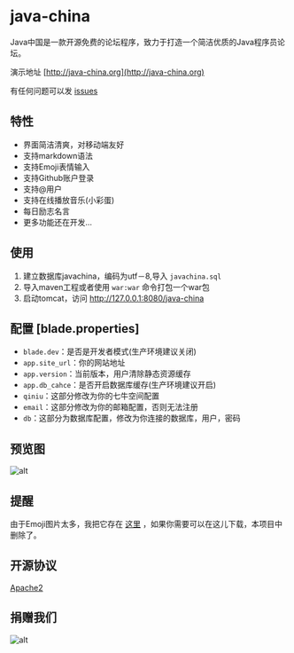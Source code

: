 # java-china

Java中国是一款开源免费的论坛程序，致力于打造一个简洁优质的Java程序员论坛。

演示地址 [http://java-china.org](http://java-china.org)

有任何问题可以发 [issues](https://github.com/junicorn/java-china/issues/new)

## 特性

- 界面简洁清爽，对移动端友好
- 支持markdown语法
- 支持Emoji表情输入
- 支持Github账户登录
- 支持@用户
- 支持在线播放音乐(小彩蛋)
- 每日励志名言
- 更多功能还在开发...

## 使用

1. 建立数据库javachina，编码为utf－8,导入 `javachina.sql`
2. 导入maven工程或者使用 `war:war` 命令打包一个war包
3. 启动tomcat，访问 http://127.0.0.1:8080/java-china

## 配置 [blade.properties]

- `blade.dev`：是否是开发者模式(生产环境建议关闭)
- `app.site_url`：你的网站地址
- `app.version`：当前版本，用户清除静态资源缓存
- `app.db_cahce`：是否开启数据库缓存(生产环境建议开启)
- `qiniu`：这部分修改为你的七牛空间配置
- `email`：这部分修改为你的邮箱配置，否则无法注册
- `db`：这部分为数据库配置，修改为你连接的数据库，用户，密码

## 预览图 

![alt](http://7xsk2r.com2.z0.glb.clouddn.com/QQ20160417-0.png)

## 提醒

由于Emoji图片太多，我把它存在 [这里](https://github.com/biezhi/emojis) ，如果你需要可以在这儿下载，本项目中删除了。

## 开源协议

[Apache2](https://github.com/junicorn/java-china/blob/master/LICENSE)

## 捐赠我们

![alt](http://7xsk2r.com2.z0.glb.clouddn.com/alipay.png)


